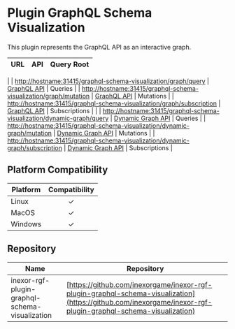 # Plugin GraphQL Schema Visualization

This plugin represents the GraphQL API as an interactive graph.

| URL                                                                                                                                                            | API                                         | Query Root    |
|----------------------------------------------------------------------------------------------------------------------------------------------------------------|---------------------------------------------|---------------|
|
| [http://hostname:31415/graphql-schema-visualization/graph/query](http://hostname:31415/graphql-schema-visualization/graph/query)                               | [GraphQL API](./GraphQL_API.md)             | Queries       |
| [http://hostname:31415/graphql-schema-visualization/graph/mutation](http://hostname:31415/graphql-schema-visualization/graph/mutation)                         | [GraphQL API](./GraphQL_API.md)             | Mutations     |
| [http://hostname:31415/graphql-schema-visualization/graph/subscription](http://hostname:31415/graphql-schema-visualization/graph/subscription)                 | [GraphQL API](./GraphQL_API.md)             | Subscriptions |
|
| [http://hostname:31415/graphql-schema-visualization/dynamic-graph/query](http://hostname:31415/graphql-schema-visualization/dynamic-graph/query)               | [Dynamic Graph API](./Dynamic_Graph_API.md) | Queries       |
| [http://hostname:31415/graphql-schema-visualization/dynamic-graph/mutation](http://hostname:31415/graphql-schema-visualization/dynamic-graph/mutation)         | [Dynamic Graph API](./Dynamic_Graph_API.md) | Mutations     |
| [http://hostname:31415/graphql-schema-visualization/dynamic-graph/subscription](http://hostname:31415/graphql-schema-visualization/dynamic-graph/subscription) | [Dynamic Graph API](./Dynamic_Graph_API.md) | Subscriptions |

## Platform Compatibility

| Platform | Compatibility |
|----------|:-------------:|
| Linux    |       ✓       |
| MacOS    |       ✓       |
| Windows  |       ✓       |

## Repository

| Name                                           | Repository                                                                                                                                                   |
|------------------------------------------------|--------------------------------------------------------------------------------------------------------------------------------------------------------------|
| inexor-rgf-plugin-graphql-schema-visualization | [https://github.com/inexorgame/inexor-rgf-plugin-graphql-schema-visualization](https://github.com/inexorgame/inexor-rgf-plugin-graphql-schema-visualization) |
